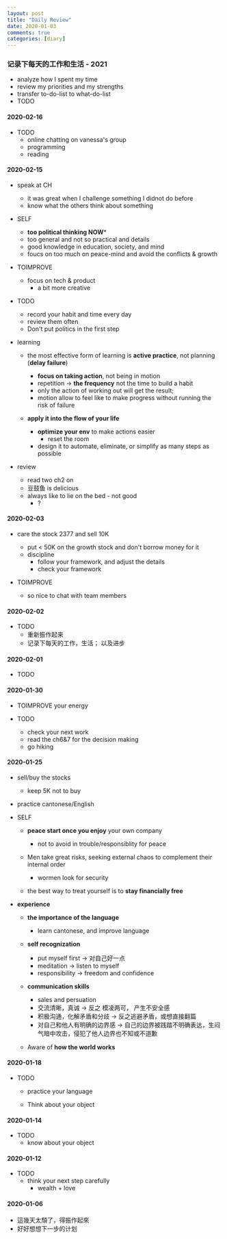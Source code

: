 ```yaml
---
layout: post
title: "Daily Review"
date: 2020-01-03
comments: true
categories: [diary]
---
```

### 记录下每天的工作和生活 - 2021
  * analyze how I spent my time
  * review my priorities and my strengths
  * transfer to-do-list to what-do-list
  * TODO


#### 2020-02-16
  * TODO
    - online chatting on vanessa's group
    - programming
    - reading



#### 2020-02-15
  * speak at CH
    - it was great when I challenge something I didnot do before
    - know what the others think about something

  * SELF
    - **too political thinking NOW***
    - too general and not so practical and details
    - good knowledge in education, society, and mind
    - foucs on too much on peace-mind and avoid the conflicts & growth


  * TOIMPROVE
    - focus on tech & product
      +  a bit more creative

  * TODO
    - record your habit and time every day
    - review them often
    - Don't put politics in the first step

  * learning
    - the most effective form of learning is **active practice**, not planning (**delay failure**)
       + **focus on taking action**, not being in motion
       + repetition -> **the frequency** not the time to build a habit
       + only the action of working out will get the result;
       + motion allow to feel like to make progress without running the risk of failure

    - **apply it into the flow of your life**
       + **optimize your env** to make actions easier
         - reset the room
       + design it to automate, eliminate, or simplify as many steps as possible

  * review
    - read two ch2 on <atomatic habit>
    -  豆鼓鱼 is delicious
    - always like to lie on the bed - not good
       + ?


#### 2020-02-03
  * care the stock 2377 and sell 10K
    - put < 50K on the growth stock and don't borrow money for it
    - discipline
      + follow your framework, and adjust the details
      + check your framework

  * TOIMPROVE
    - so nice to chat with team members



#### 2020-02-02
  * TODO
    -  重新振作起来
    - 记录下每天的工作，生活； 以及进步

#### 2020-02-01
  * TODO

#### 2020-01-30
  * TOIMPROVE your energy

  * TODO
    - check your next work
    - read the ch6&7 for the decision making
    - go hiking

#### 2020-01-25
  * sell/buy the stocks
    - keep 5K not to buy

  * practice cantonese/English

  * SELF
    - **peace start once you enjoy** your own company
       + not to avoid in trouble/responsiblity for peace

    - Men take great risks, seeking external chaos to complement their internal order
       + wormen look for security

    - the best way to treat yourself is to **stay financially free**

  * **experience**
    - **the importance of the language**
       + learn cantonese, and improve language

    - **self recognization**
       + put myself first -> 对自己好一点
       + meditation -> listen to myself
       + responsibility -> freedom and confidence

    - **communication skills**
       + sales and  persuation
       + 交流清晰，真诚 -> 反之 模凌两可， 产生不安全感
       + 积极沟通，化解矛盾和分歧 -> 反之逃避矛盾，或想直接翻篇
       + 对自己和他人有明确的边界感 -> 自己的边界被践踏不明确表达，生闷气暗中攻击，侵犯了他人边界也不知或不道歉

    - Aware of **how the world works**


#### 2020-01-18
  * TODO
    - practice your language

    - Think about your object

#### 2020-01-14
  * TODO
    - know about your object

#### 2020-01-12
  * TODO
    - think your next step carefully
      + wealth + love

#### 2020-01-06
  *  這幾天太頹了，得振作起來
  *  好好想想下一步的计划
